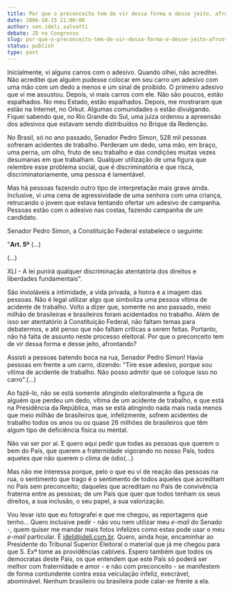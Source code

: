 ```yaml
---
title: Por que o preconceito tem de vir dessa forma e desse jeito, afrontando?
date: 2006-10-15 21:00:00
author: sen.ideli.salvatti
debate: JD no Congresso
slug: por-que-o-preconceito-tem-de-vir-dessa-forma-e-desse-jeito-afrontando
status: publish 
type: post
---
```


Inicialmente, vi alguns carros com o adesivo. 
Quando olhei, não acreditei. Não acreditei que alguém pudesse colocar 
em seu carro um adesivo com uma mão com um dedo a menos e um sinal 
de proibido. O primeiro adesivo que vi me assustou. Depois, vi mais 
carros com ele. Não são poucos, estão espalhados. No meu Estado, 
estão espalhados. Depois, me mostraram que estão na Internet, no Orkut. 
Algumas comunidades o estão divulgando. Fiquei sabendo que, no Rio 
Grande do Sul, uma juíza ordenou a apreensão dos adesivos que estavam 
sendo distribuídos no Brique da Redenção.   

No Brasil, só no ano passado, Senador Pedro Simon, 528 mil pessoas 
sofreram acidentes de trabalho. Perderam um dedo, uma mão, em braço, 
uma perna, um olho, fruto de seu trabalho e das condições muitas vezes 
desumanas em que trabalham. Qualquer utilização de uma figura que 
relembre esse problema social, que é discriminatória e que risca, 
discriminatoriamente, uma pessoa é lamentável.    

Mas há pessoas fazendo outro tipo de interpretação mais grave ainda. 
Inclusive, vi uma cena de agressividade 
de uma senhora com uma criança, retrucando o jovem que estava tentando 
ofertar um adesivo de campanha. Pessoas estão com o adesivo nas costas, 
fazendo campanha de um candidato.   

Senador Pedro Simon, a Constituição Federal estabelece o seguinte:   

"**Art. 5º** (...)   

(...)   

XLI - A lei punirá qualquer discriminação atentatória dos direitos 
e liberdades fundamentais".   

São invioláveis a intimidade, a vida privada, a honra e a imagem das 
pessoas. Não é legal utilizar algo que simboliza uma pessoa vítima 
de acidente de trabalho. Volto a dizer que, somente no ano passado, 
meio milhão de brasileiras e brasileiros foram acidentados no trabalho. 
Além de isso ser atentatório à Constituição Federal, não faltam 
temas para debatermos, e até penso que não faltam críticas a serem 
feitas. Portanto, não há falta de assunto neste processo eleitoral. 
Por que o preconceito tem de vir dessa forma e desse jeito, afrontando?    

Assisti a pessoas batendo boca na rua, Senador Pedro Simon! Havia pessoas 
em frente a um carro, dizendo: "Tire esse adesivo, porque sou vítima 
de acidente de trabalho. Não posso admitir que se coloque isso no carro".(...)


Ao fazê-lo, não se está somente atingindo 
eleitoralmente a figura de alguém que perdeu um dedo, vítima de um 
acidente de trabalho, e que está na Presidência da República, mas 
se está atingindo nada mais nada menos que meio milhão de brasileiros 
que, infelizmente, sofrem acidentes de trabalho todos os anos ou os 
quase 26 milhões de brasileiros que têm algum tipo de deficiência 
física ou mental.   

Não vai ser por aí. E quero aqui pedir que todas as pessoas que querem 
o bem do País, que querem a fraternidade vigorando no nosso País, 
todos aqueles que não querem o clima de ódio(...)   

Mas não me interessa porque, pelo o que eu vi de reação das pessoas 
na rua, o sentimento que trago é o sentimento de todos aqueles que 
acreditam no País sem preconceito; daqueles que acreditam no País 
de convivência fraterna entre as pessoas; de um País que quer que 
todos tenham os seus direitos, a sua inclusão, o seu papel, a sua valorização. 


Vou levar isto que eu fotografei e que 
me chegou, as reportagens que tenho... Quero inclusive pedir - não 
vou nem utilizar meu *e-mail* do Senado -, quem quiser me mandar 
mais fotos infelizes como estas pode usar o meu *e-mail* particular. 
É [ideli@ideli.com.br](mailto:ideli@ideli.com.br). Quero, ainda hoje, encaminhar ao Presidente 
do Tribunal Superior Eleitoral o material que já me chegou para que 
S. Exª tome as providências cabíveis. Espero também que todos os 
democratas deste País, os que entendem que este País só poderá ser 
melhor com fraternidade e amor - e não com preconceito - se manifestem 
de forma contundente contra essa veiculação infeliz, execrável, abominável. 
Nenhum brasileiro ou brasileira pode calar-se frente a ela.


